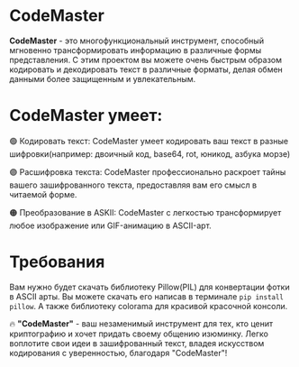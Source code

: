 # CodeMaster

**CodeMaster** - это многофункциональный инструмент, способный мгновенно трансформировать информацию в различные формы представления. С этим проектом вы можете очень быстрым образом кодировать и декодировать текст в различные форматы, делая обмен данными более защищенным и увлекательным.

# CodeMaster умеет:

🟢 Кодировать текст: CodeMaster умеет кодировать ваш текст в разные шифровки(например: двоичный код, base64, rot, юникод, азбука морзе)

🟣 Расшифровка текста: CodeMaster профессионально раскроет тайны вашего зашифрованного текста, предоставляя вам его смысл в читаемой форме.

🟠 Преобразование в ASKII: CodeMaster с легкостью трансформирует любое изображение или GIF-анимацию в ASCII-арт.

 # Требования

 Вам нужно будет скачать библиотеку Pillow(PIL) для конвертации фотки в ASCII арты. Вы можете скачать его написав в терминале `pip install pillow`. А также библиотеку colorama для красивой красочной консоли.

🔥 **"CodeMaster"** - ваш незаменимый инструмент для тех, кто ценит криптографию и хочет придать своему общению изюминку. Легко воплотите свои идеи в зашифрованный текст, владея искусством кодирования с уверенностью, благодаря "CodeMaster"!
